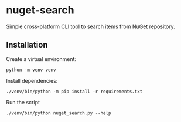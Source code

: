 # nuget-search
Simple cross-platform CLI tool to search items from NuGet repository.

## Installation

Create a virtual environment:

    python -m venv venv
  
Install dependencies:

    ./venv/bin/python -m pip install -r requirements.txt
  
Run the script

    ./venv/bin/python nuget_search.py --help
